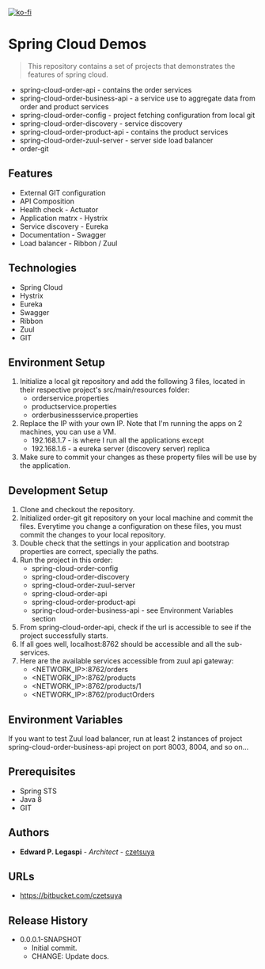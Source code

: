 [![ko-fi](https://www.ko-fi.com/img/githubbutton_sm.svg)](https://ko-fi.com/S6S0YXPX)

# Spring Cloud Demos
> This repository contains a set of projects that demonstrates the features of spring cloud.

 - spring-cloud-order-api - contains the order services
 - spring-cloud-order-business-api - a service use to aggregate data from order and product services
 - spring-cloud-order-config - project fetching configuration from local git
 - spring-cloud-order-discovery - service discovery
 - spring-cloud-order-product-api - contains the product services
 - spring-cloud-order-zuul-server - server side load balancer
 - order-git

## Features
 - External GIT configuration
 - API Composition
 - Health check - Actuator
 - Application matrx - Hystrix
 - Service discovery - Eureka
 - Documentation - Swagger
 - Load balancer - Ribbon / Zuul

## Technologies
 - Spring Cloud
 - Hystrix
 - Eureka
 - Swagger
 - Ribbon
 - Zuul
 - GIT
 
## Environment Setup

1. Initialize a local git repository and add the following 3 files, located in their respective project's src/main/resources folder:
    - orderservice.properties
    - productservice.properties
    - orderbusinessservice.properties
2. Replace the IP with your own IP. Note that I'm running the apps on 2 machines, you can use a VM.
    - 192.168.1.7 - is where I run all the applications except
    - 192.168.1.6 - a eureka server (discovery server) replica
3. Make sure to commit your changes as these property files will be use by the application.

## Development Setup
1. Clone and checkout the repository.
2. Initialized order-git git repository on your local machine and commit the files. Everytime you change a configuration on these files, you must commit the changes to your local repository.
3. Double check that the settings in your application and bootstrap properties are correct, specially the paths.
4. Run the project in this order:
    - spring-cloud-order-config
    - spring-cloud-order-discovery
    - spring-cloud-order-zuul-server
    - spring-cloud-order-api
    - spring-cloud-order-product-api
    - spring-cloud-order-business-api - see Environment Variables section
5. From spring-cloud-order-api, check if the url is accessible to see if the project successfully starts.
6. If all goes well, localhost:8762 should be accessible and all the sub-services.
7. Here are the available services accessible from zuul api gateway:
    - <NETWORK_IP>:8762/orders
    - <NETWORK_IP>:8762/products
    - <NETWORK_IP>:8762/products/1
    - <NETWORK_IP>:8762/productOrders

## Environment Variables
If you want to test Zuul load balancer, run at least 2 instances of project spring-cloud-order-business-api project on port 8003, 8004, and so on... 

## Prerequisites
 - Spring STS
 - Java 8
 - GIT

## Authors

* **Edward P. Legaspi** - *Architect* - [czetsuya](https://bitbucket.com/czetsuya)

## URLs
 * https://bitbucket.com/czetsuya

## Release History

 * 0.0.0.1-SNAPSHOT
    * Initial commit.
    * CHANGE: Update docs.

<!-- Markdown link & resource definitions -->
[czetsuya]: https://bitbucket.com/czetsuya
